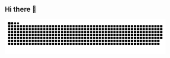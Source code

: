 ## Hi there 👋

<!--
**prathmesh-d-glitch/prathmesh-d-glitch** is a ✨ _special_ ✨ repository because its `README.md` (this file) appears on your GitHub profile.

Here are some ideas to get you started:

- 🔭 I’m currently working on ...
- 🌱 I’m currently learning ...
- 👯 I’m looking to collaborate on ...
- 🤔 I’m looking for help with ...
- 💬 Ask me about ...
- 📫 How to reach me: ...
- 😄 Pronouns: ...
- ⚡ Fun fact: ...
-->

<picture>
  <source media="(prefers-color-scheme: dark)" srcset="https://raw.githubusercontent.com/prathmesh-d-glitch/prathmesh-d-glitch/output/github-contribution-grid-snake-dark.svg">
  <source media="(prefers-color-scheme: light)" srcset="https://raw.githubusercontent.com/prathmesh-d-glitch/prathmesh-d-glitch/output/github-contribution-grid-snake.svg">
  <img alt="github contribution grid snake animation" src="https://raw.githubusercontent.com/prathmesh-d-glitch/prathmesh-d-glitch/output/github-contribution-grid-snake.svg">
</picture>





